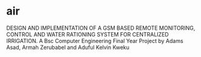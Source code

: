 # air
DESIGN AND IMPLEMENTATION OF A GSM BASED REMOTE MONITORING, CONTROL AND WATER RATIONING SYSTEM FOR CENTRALIZED IRRIGATION. A Bsc Computer Engineering Final Year Project by Adams Asad, Armah Zerubabel and Aduful Kelvin Kweku
